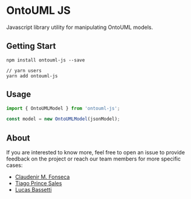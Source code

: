 # OntoUML JS

Javascript library utility for manipulating OntoUML models.

## Getting Start

```
npm install ontouml-js --save

// yarn users
yarn add ontouml-js
```

## Usage

```javascript
import { OntoUMLModel } from 'ontouml-js';

const model = new OntoUMLModel(jsonModel);
```

## About

If you are interested to know more, feel free to open an issue to provide feedback on the project or reach our team members for more specific cases:
 * [Claudenir M. Fonseca](https://github.com/claudenirmf)
 * [Tiago Prince Sales](https://github.com/tgoprince)
 * [Lucas Bassetti](https://github.com/LucasBassetti)

